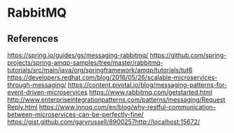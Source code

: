 # RabbitMQ

## References
https://spring.io/guides/gs/messaging-rabbitmq/
https://github.com/spring-projects/spring-amqp-samples/tree/master/rabbitmq-tutorials/src/main/java/org/springframework/amqp/tutorials/tut6
https://developers.redhat.com/blog/2016/05/26/scalable-microservices-through-messaging/
https://content.pivotal.io/blog/messaging-patterns-for-event-driven-microservices
https://www.rabbitmq.com/getstarted.html
http://www.enterpriseintegrationpatterns.com/patterns/messaging/RequestReply.html
https://www.innoq.com/en/blog/why-restful-communication-between-microservices-can-be-perfectly-fine/
https://gist.github.com/garyrussell/8900257http://localhost:15672/


```bash
```
